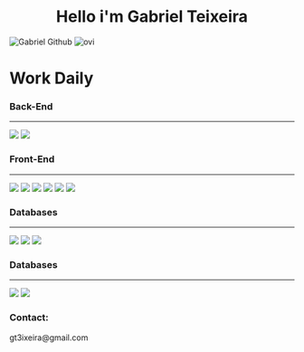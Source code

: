 <h1 style="text-align: center">Hello i'm Gabriel Teixeira</h1>

![Gabriel Github](https://github-readme-stats.vercel.app/api?username=GabrielT31xeira&show_icons=true&theme=radical)
<img src="https://github-readme-stats.vercel.app/api/top-langs?username=GabrielT31xeira&show_icons=true&locale=en&layout=compact&theme=chartreuse-dark" alt="ovi" />

<h1 style="text-align: left">Work Daily</h2>
<p>
<h3>Back-End</h3>
<hr>
  <img src ="https://img.shields.io/badge/laravel%20-%F05340.svg?&style=for-the-badge&color=F05340&logo=laravel&logoColor=white"/>
  <img src="https://img.shields.io/badge/php8%20-%231572B6.svg?&style=for-the-badge&color=C8D3F5&logo=php&logoColor=5D6DA1"/>
<h3>Front-End</h3>
<hr>
  <img src="https://img.shields.io/badge/Vue.js%20-4495.svg?&style=for-the-badge&color=41B883&logo=Vue.js&logoColor=34495E"/>
  <img src="https://img.shields.io/badge/Bootstrap%20-%23563D7C.svg?&style=for-the-badge&logo=bootstrap&logoColor=white"/>
  <img src="https://img.shields.io/badge/tailwind%20-%F05340.svg?&style=for-the-badge&color=22d3ee&logo=tailwindcss&logoColor=white"/>
  <img src="https://img.shields.io/badge/HTML5%20-%23E34F26.svg?&style=for-the-badge&logo=html5&logoColor=white"/>
  <img src="https://img.shields.io/badge/CSS3%20-%231572B6.svg?&style=for-the-badge&logo=css3&logoColor=white"/>
  <img src="https://img.shields.io/badge/JavaScript%20-%23323330.svg?&style=for-the-badge&color=323330&logo=javascript&logoColor=%23F7DF1"/>
  <h3>Databases</h3>
  <hr>
  <img src="https://img.shields.io/badge/mysql%20-4495.svg?&style=for-the-badge&color=F29111&logo=mysql&logoColor=00758F"/>
  <img src ="https://img.shields.io/badge/postgres%20-4495.svg?&style=for-the-badge&color=white&logo=postgresql&logoColor=336791"/>
  <img src="https://img.shields.io/badge/git-%23F05033.svg?style=for-the-badge&logo=git&logoColor=white"/>

<h3>Databases</h3>
<hr>
  <img src="https://img.shields.io/badge/github-%23121011.svg?style=for-the-badge&logo=github&logoColor=white"/>
  <img src="https://img.shields.io/badge/gitlab-%23181717.svg?style=for-the-badge&logo=gitlab&logoColor=white"/>

</p>
<h3>Contact:</h3>
<p>gt3ixeira@gmail.com</p>
